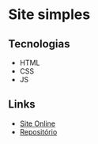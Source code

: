 

# Site simples

## Tecnologias
- HTML
- CSS
- JS

## Links
- [Site Online]()
- [Repositório](https://github.com/1606076-html-css-js/site-simples-001)
